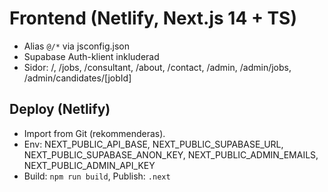 
# Frontend (Netlify, Next.js 14 + TS)
- Alias `@/*` via jsconfig.json
- Supabase Auth-klient inkluderad
- Sidor: /, /jobs, /consultant, /about, /contact, /admin, /admin/jobs, /admin/candidates/[jobId]

## Deploy (Netlify)
- Import from Git (rekommenderas).
- Env: NEXT_PUBLIC_API_BASE, NEXT_PUBLIC_SUPABASE_URL, NEXT_PUBLIC_SUPABASE_ANON_KEY, NEXT_PUBLIC_ADMIN_EMAILS, NEXT_PUBLIC_ADMIN_API_KEY
- Build: `npm run build`, Publish: `.next`
